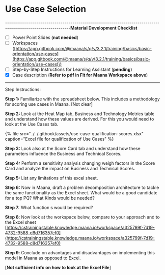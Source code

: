 # Use Case Selection

---------------------------------------------------------------------------------------------------------------**Material Development Checklist**

* [ ] Power Point Slides \(**not needed**\)
* [ ] Workspaces \([https://app.gitbook.com/@maana/s/q/v/3.2.1/training/basics/basic-orientation/use-cases](https://app.gitbook.com/@maana/s/q/v/3.2.1/training/basics/basic-orientation/use-cases)\)
* [ ] Step-by-Step Instructions for Learning Assistant \(**pending**\)
* [x] Case description \(**Refer to pdf in Fit for Maana Workspace above**\)

---------------------------------------------------------------------------------------------------------------

Step Instructions:

**Step 1:** Familiarize with the spreadsheet below. This includes a methodology for scoring use cases in Maana. \[Not clear\]

**Step 2:** Look at the Heat Map tab, Business and Technology Metrics table and understand how these values are derived. For this you would need to look at the Use Cases tab. 

{% file src="../../.gitbook/assets/use-case-qualification-scores.xlsx" caption="Excel file for qualification of Use Cases" %}

**Step 3:** Look also at the Score Card tab and understand how these parameters influence the Business and Technical Scores. 

**Step 4:** Perform a sensitivity analysis changing weigh factors in the Score Card and analyze the impact on Business and Technical Scores. 

**Step 5:** List any limitations of this excel sheet. 

**Step 6:** Now in Maana, draft a problem decomposition architecture to tackle the same functionality as the Excel sheet. What would be a good candidate for a top PQ? What Kinds would be needed? 

**Step 7:** What function s would be required?

**Step 8**: Now look at the workspace below, compare to your approach and to the Excel sheet [https://cstrainingstable.knowledge.maana.io/workspace/a325799f-7d19-4732-9588-d8d716357ef0](https://cstrainingstable.knowledge.maana.io/workspace/a325799f-7d19-4732-9588-d8d716357ef0)

**Step 9**: Conclude on advantages and disadvantages on implementing this model in Maana as opposed to Excel. 

\[**Not sufficient info on how to look at the Excel File**\]

